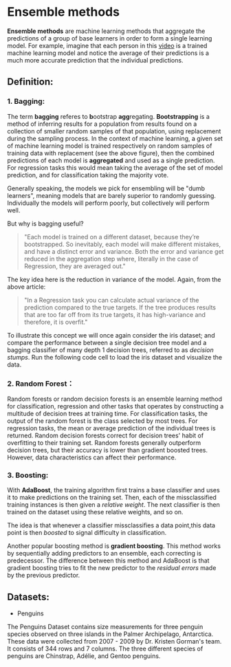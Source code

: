# Ensemble methods

**Ensemble methods** are machine learning methods that aggregate the predictions of a group of base learners in order to form a single learning model. For example, imagine that each person in this [video](https://www.youtube.com/watch?v=iOucwX7Z1HU&t=203s) is a trained machine learning model and notice the average of their predictions is a much more accurate prediction that the individual predictions.

## Definition:

### 1. Bagging:

The term **bagging** referes to **b**ootstrap **agg**regating. **Bootstrapping** is a method of inferring results for a population from results found on a collection of smaller random samples of that population, using replacement during the sampling process. In the context of machine learning, a given set of machine learning model is trained respectively on random samples of training data with replacement (see the above figure), then the combined predictions of each model is **aggregated** and used as a single prediction. For regression tasks this would mean taking the average of the set of model prediction, and for classification taking the majority vote.  

Generally speaking, the models we pick for ensembling will be "dumb learners", meaning models that are barely superior to randomly guessing. Individually the models will perform poorly, but collectively will perform well. 

But why is bagging useful?

> "Each model is trained on a different dataset, because they’re bootstrapped. So inevitably, each model will make different mistakes, and have a distinct error and variance. Both the error and variance get reduced in the aggregation step where, literally in the case of Regression, they are averaged out."

The key idea here is the reduction in variance of the model. Again, from the above article:

> "In a Regression task you can calculate actual variance of the prediction compared to the true targets. If the tree produces results that are too far off from its true targets, it has high-variance and therefore, it is overfit."

To illustrate this concept we will once again consider the iris dataset; and compare the performance between a single decision tree model and a bagging classifier of many depth 1 decision trees, referred to as *decision stumps*. Run the following code cell to load the iris dataset and visualize the data. 

### 2. Random Forest：

Random forests or random decision forests is an ensemble learning method for classification, regression and other tasks that operates by constructing a multitude of decision trees at training time. For classification tasks, the output of the random forest is the class selected by most trees. For regression tasks, the mean or average prediction of the individual trees is returned. Random decision forests correct for decision trees' habit of overfitting to their training set. Random forests generally outperform decision trees, but their accuracy is lower than gradient boosted trees. However, data characteristics can affect their performance.

### 3. Boosting:

With **AdaBoost**, the training algorithm first trains a base classifier and uses it to make predictions on the training set. Then, each of the missclassified training instances is then given a *relative weight*. The next classifier is then trained on the dataset using these relative weights, and so on. 

The idea is that whenever a classifier missclassifies a data point,this data point is then *boosted* to signal difficulty in classification. 

Another popular boosting method is **gradient boosting**. This method works by sequentially adding predictors to an ensemble, each correcting is predecessor. The difference between this method and AdaBoost is that gradient boosting tries to fit the new predictor to the *residual errors* made by the previous predictor.

## Datasets:

- Penguins

The Penguins Dataset contains size measurements for three penguin species observed on three islands in the Palmer Archipelago, Antarctica. These data were collected from 2007 - 2009 by Dr. Kristen Gorman's team. It consists of 344 rows and 7 columns. The three different species of penguins are Chinstrap, Adélie, and Gentoo penguins.
